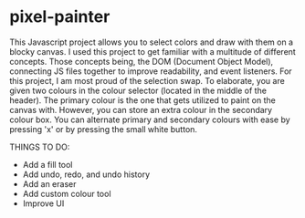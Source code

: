 # pixel-painter
This Javascript project allows you to select colors and draw with them on a blocky canvas.
I used this project to get familiar with a multitude of different concepts. Those concepts being, the DOM (Document Object Model), 
connecting JS files together to improve readability, and event listeners. For this project, I am most proud of the selection swap. 
To elaborate, you are given two colours in the colour selector (located in the middle of the header). The primary colour is the one
that gets utilized to paint on the canvas with. However, you can store an extra colour in the secondary colour box. You can alternate
primary and secondary colours with ease by pressing 'x' or by pressing the small white button. 

THINGS TO DO:

- Add a fill tool
- Add undo, redo, and undo history
- Add an eraser
- Add custom colour tool
- Improve UI
